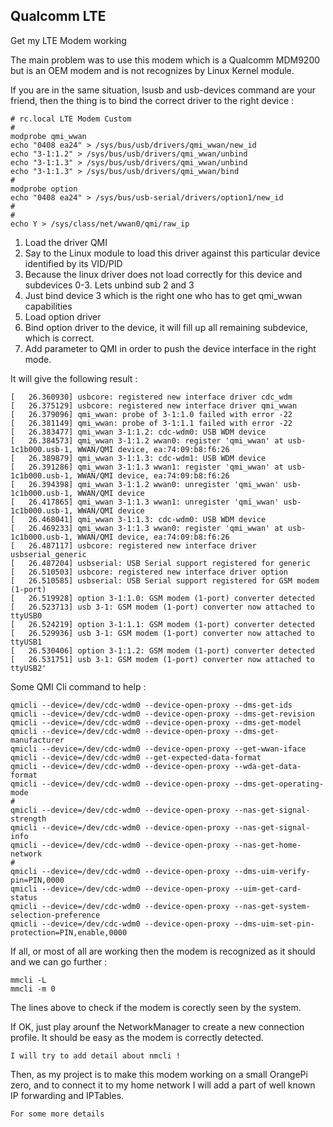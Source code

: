 ## Qualcomm LTE
Get my LTE Modem working


The main problem was to use this modem which is a Qualcomm MDM9200 but is an OEM modem and is not recognizes by Linux Kernel module.

If you are in the same situation, lsusb and usb-devices command are your friend, then the thing is to bind the correct driver to the right device :


```
# rc.local LTE Modem Custom
#
modprobe qmi_wwan
echo "0408 ea24" > /sys/bus/usb/drivers/qmi_wwan/new_id
echo "3-1:1.2" > /sys/bus/usb/drivers/qmi_wwan/unbind
echo "3-1:1.3" > /sys/bus/usb/drivers/qmi_wwan/unbind
echo "3-1:1.3" > /sys/bus/usb/drivers/qmi_wwan/bind
#
modprobe option
echo "0408 ea24" > /sys/bus/usb-serial/drivers/option1/new_id
#
#
echo Y > /sys/class/net/wwan0/qmi/raw_ip
```

1) Load the driver QMI
2) Say to the Linux module to load this driver against this particular device identified by its VID/PID
3) Because the linux driver does not load correctly for this device and subdevices 0-3. Lets unbind sub 2 and 3
4) Just bind device 3 which is the right one who has to get qmi_wwan capabilities
5) Load option driver
6) Bind option driver to the device, it will fill up all remaining subdevice, which is correct.
7) Add parameter to QMI in order to push the device interface in the right mode.

It will give the following result :

```
[   26.360930] usbcore: registered new interface driver cdc_wdm
[   26.375129] usbcore: registered new interface driver qmi_wwan
[   26.379096] qmi_wwan: probe of 3-1:1.0 failed with error -22
[   26.381149] qmi_wwan: probe of 3-1:1.1 failed with error -22
[   26.383477] qmi_wwan 3-1:1.2: cdc-wdm0: USB WDM device
[   26.384573] qmi_wwan 3-1:1.2 wwan0: register 'qmi_wwan' at usb-1c1b000.usb-1, WWAN/QMI device, ea:74:09:b8:f6:26
[   26.389879] qmi_wwan 3-1:1.3: cdc-wdm1: USB WDM device
[   26.391286] qmi_wwan 3-1:1.3 wwan1: register 'qmi_wwan' at usb-1c1b000.usb-1, WWAN/QMI device, ea:74:09:b8:f6:26
[   26.394398] qmi_wwan 3-1:1.2 wwan0: unregister 'qmi_wwan' usb-1c1b000.usb-1, WWAN/QMI device
[   26.417865] qmi_wwan 3-1:1.3 wwan1: unregister 'qmi_wwan' usb-1c1b000.usb-1, WWAN/QMI device
[   26.468041] qmi_wwan 3-1:1.3: cdc-wdm0: USB WDM device
[   26.469233] qmi_wwan 3-1:1.3 wwan0: register 'qmi_wwan' at usb-1c1b000.usb-1, WWAN/QMI device, ea:74:09:b8:f6:26
[   26.487117] usbcore: registered new interface driver usbserial_generic
[   26.487204] usbserial: USB Serial support registered for generic
[   26.510503] usbcore: registered new interface driver option
[   26.510585] usbserial: USB Serial support registered for GSM modem (1-port)
[   26.519928] option 3-1:1.0: GSM modem (1-port) converter detected
[   26.523713] usb 3-1: GSM modem (1-port) converter now attached to ttyUSB0
[   26.524219] option 3-1:1.1: GSM modem (1-port) converter detected
[   26.529936] usb 3-1: GSM modem (1-port) converter now attached to ttyUSB1
[   26.530406] option 3-1:1.2: GSM modem (1-port) converter detected
[   26.531751] usb 3-1: GSM modem (1-port) converter now attached to ttyUSB2'
```

Some QMI Cli command to help :
```
qmicli --device=/dev/cdc-wdm0 --device-open-proxy --dms-get-ids
qmicli --device=/dev/cdc-wdm0 --device-open-proxy --dms-get-revision
qmicli --device=/dev/cdc-wdm0 --device-open-proxy --dms-get-model
qmicli --device=/dev/cdc-wdm0 --device-open-proxy --dms-get-manufacturer
qmicli --device=/dev/cdc-wdm0 --device-open-proxy --get-wwan-iface
qmicli --device=/dev/cdc-wdm0 --get-expected-data-format
qmicli --device=/dev/cdc-wdm0 --device-open-proxy --wda-get-data-format
qmicli --device=/dev/cdc-wdm0 --device-open-proxy --dms-get-operating-mode
#
qmicli --device=/dev/cdc-wdm0 --device-open-proxy --nas-get-signal-strength
qmicli --device=/dev/cdc-wdm0 --device-open-proxy --nas-get-signal-info
qmicli --device=/dev/cdc-wdm0 --device-open-proxy --nas-get-home-network
#
qmicli --device=/dev/cdc-wdm0 --device-open-proxy --dms-uim-verify-pin=PIN,0000
qmicli --device=/dev/cdc-wdm0 --device-open-proxy --uim-get-card-status
qmicli --device=/dev/cdc-wdm0 --device-open-proxy --nas-get-system-selection-preference
qmicli --device=/dev/cdc-wdm0 --device-open-proxy --dms-uim-set-pin-protection=PIN,enable,0000
```

If all, or most of all are working then the modem is recognized as it should and we can go further :
```
mmcli -L
mmcli -m 0
```
The lines above to check if the modem is corectly seen by the system.

If OK, just play arounf the NetworkManager to create a new connection profile. It should be easy as the modem is correctly detected.

```
I will try to add detail about nmcli !
```

Then, as my project is to make this modem working on a small OrangePi zero, and to connect it to my home network I will add a part of well known IP forwarding and IPTables.

```
For some more details
```







